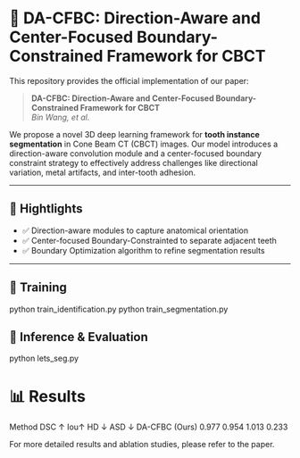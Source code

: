 # 🦷 DA-CFBC: Direction-Aware and Center-Focused Boundary-Constrained Framework for CBCT 

This repository provides the official implementation of our paper:

> **DA-CFBC: Direction-Aware and Center-Focused Boundary-Constrained Framework for CBCT**  
> _Bin Wang, et al._  


We propose a novel 3D deep learning framework for **tooth instance segmentation** in Cone Beam CT (CBCT) images. Our model introduces a direction-aware convolution module and a center-focused boundary constraint strategy to effectively address challenges like directional variation, metal artifacts, and inter-tooth adhesion.

---

## 📌 Hightlights

- ✅ Direction-aware modules to capture anatomical orientation
- ✅ Center-focused Boundary-Constrainted to separate adjacent teeth
- ✅ Boundary Optimization algorithm to refine segmentation results


---

## 🚀 Training

python train_identification.py 
python train_segmentation.py 

## 🚀 Inference & Evaluation
python lets_seg.py

#  📊 Results
Method	DSC ↑ Iou↑	HD ↓	ASD ↓
DA-CFBC (Ours)	0.977	0.954 1.013	0.233

For more detailed results and ablation studies, please refer to the paper.
